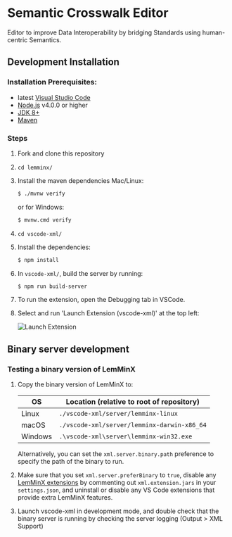 # Semantic Crosswalk Editor
Editor to improve Data Interoperability by bridging Standards using human-centric Semantics.

## Development Installation

### Installation Prerequisites:

  * latest [Visual Studio Code](https://code.visualstudio.com/)
  * [Node.js](https://nodejs.org/) v4.0.0 or higher
  * [JDK 8+](http://www.oracle.com/technetwork/java/javase/downloads/index.html)
  * [Maven](https://maven.apache.org/)

### Steps
1. Fork and clone this repository

1. `cd lemminx/`

1. Install the maven dependencies Mac/Linux:
	```bash
	$ ./mvnw verify
	```
	or for Windows:
	```bash
	$ mvnw.cmd verify
	```


1. `cd vscode-xml/`

1. Install the dependencies:
	```bash
	$ npm install
	```

1. In `vscode-xml/`, build the server by running:

	```bash
	$ npm run build-server
	```

1. To run the extension, open the Debugging tab in VSCode.
1. Select and run 'Launch Extension (vscode-xml)' at the top left:

    ![ Launch Extension ](./vscode-xml/images/LaunchExtension.png)

## Binary server development

### Testing a binary version of LemMinX

1. Copy the binary version of LemMinX to:

   | OS | Location (relative to root of repository) |
   | --- | --- |
   | Linux | `./vscode-xml/server/lemminx-linux` |
   | macOS | `./vscode-xml/server/lemminx-darwin-x86_64` |
   | Windows | `.\vscode-xml\server\lemminx-win32.exe` |

   Alternatively, you can set the `xml.server.binary.path` preference to specify the path of the binary to run.

1. Make sure that you set `xml.server.preferBinary` to `true`,
disable any [LemMinX extensions](./vscode-xml/docs/Extensions.md)
by commenting out `xml.extension.jars` in your `settings.json`,
and uninstall or disable any VS Code extensions that provide extra LemMinX features.

1. Launch vscode-xml in development mode, and double check that the binary server is running by checking the server logging (Output > XML Support)
